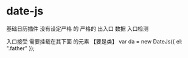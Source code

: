 # date-js
基础日历插件
没有设定严格 的  严格的 出入口 数据 入口检测 

入口接受  需要挂载在其下面 的元素  【要是类】
		var da = new DateJs({
			el: ".father"
		});
